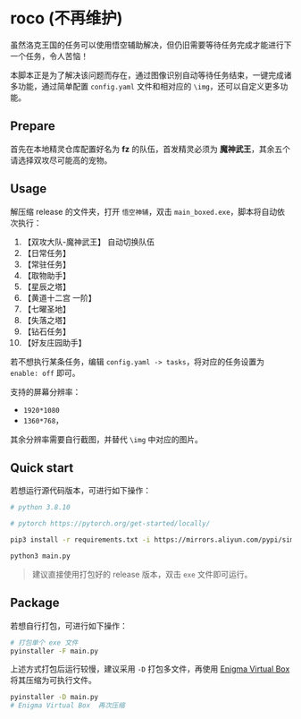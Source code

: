 # roco (不再维护)

虽然洛克王国的任务可以使用悟空辅助解决，但仍旧需要等待任务完成才能进行下一个任务，令人苦恼！


本脚本正是为了解决该问题而存在，通过图像识别自动等待任务结束，一键完成诸多功能，通过简单配置 `config.yaml` 文件和相对应的 `\img`，还可以自定义更多功能。


## Prepare

首先在本地精灵仓库配置好名为 **fz** 的队伍，首发精灵必须为 **魔神武王**，其余五个请选择双攻尽可能高的宠物。


## Usage


解压缩 release 的文件夹，打开 `悟空神辅`，双击 `main_boxed.exe`，脚本将自动依次执行：

1.  【双攻大队-魔神武王】 自动切换队伍
2.  【日常任务】 
3.  【常驻任务】 
4.  【取物助手】
5.  【星辰之塔】
6.  【黄道十二宫 一阶】
7.  【七曜圣地】
8.  【失落之塔】
9.  【钻石任务】
10. 【好友庄园助手】

若不想执行某条任务，编辑 `config.yaml -> tasks`，将对应的任务设置为 `enable: off` 即可。

支持的屏幕分辨率：

- `1920*1080`
- `1360*768`，

其余分辨率需要自行截图，并替代 `\img` 中对应的图片。

## Quick start

若想运行源代码版本，可进行如下操作：

```sh
# python 3.8.10

# pytorch https://pytorch.org/get-started/locally/

pip3 install -r requirements.txt -i https://mirrors.aliyun.com/pypi/simple/

python3 main.py
```

> 建议直接使用打包好的 release 版本，双击 `exe` 文件即可运行。

## Package

若想自行打包，可进行如下操作：

```sh
# 打包单个 exe 文件
pyinstaller -F main.py
```

上述方式打包后运行较慢，建议采用 `-D` 打包多文件，再使用 [Enigma Virtual Box](https://enigmaprotector.com/en/downloads.html) 将其压缩为可执行文件。

```sh
pyinstaller -D main.py
# Enigma Virtual Box  再次压缩
```
